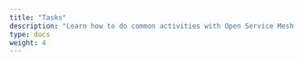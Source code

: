 ```yaml
---
title: "Tasks"
description: "Learn how to do common activities with Open Service Mesh (OSM)"
type: docs
weight: 4
---
```

